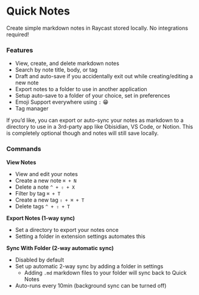 # Quick Notes

Create simple markdown notes in Raycast stored locally. No integrations required!

### Features

- View, create, and delete markdown notes
- Search by note title, body, or tag
- Draft and auto-save if you accidentally exit out while creating/editing a new note
- Export notes to a folder to use in another application
- Setup auto-save to a folder of your choice, set in preferences
- Emoji Support everywhere using `:` 😁
- Tag manager

If you’d like, you can export or auto-sync your notes as markdown to a directory to use in a 3rd-party app like Obisidian, VS Code, or Notion. This is completely optional though and notes will still save locally.

### Commands

**View Notes**

- View and edit your notes
- Create a new note `⌘ + N`
- Delete a note `^ + ⇧ + X`
- Filter by tag `⌘ + T`
- Create a new tag `⇧ + ⌘ + T`
- Delete tags `^ + ⇧ + T`

**Export Notes (1-way sync)**

- Set a directory to export your notes once
- Setting a folder in extension settings automates this

**Sync With Folder (2-way automatic sync)**

- Disabled by default
- Set up automatic 2-way sync by adding a folder in settings
  - Adding `.md` markdown files to your folder will sync back to Quick Notes
- Auto-runs every 10min (background sync can be turned off)
